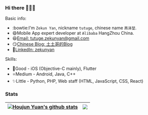### Hi there 👋👋👋

Basic info:
* :bowtie:I'm `Zekun Yan`, nickname `tutuge`, chinese name `燕泽堃`.
* :smile:Mobile App expert developer at `Alibaba` HangZhou China.
* :laughing:[Email: tutuge.zekunyan@gmail.com](mailto:tutuge.zekunyan@gmail.com)
* :smirk:[Chinese Blog: 土土哥的Blog](http://tutuge.me/about)
* :grimacing:[LinkedIn: zekunyan](https://www.linkedin.com/in/zekunyan/)

Skills:
* :star2:Good - iOS (Objective-C mainly), Flutter
* :star:Medium - Android, Java, C++
* :sparkles:Little - Python, PHP, Web staff (HTML, JavaScript, CSS, React)

### Stats
   
| <a href="https://github.com/zekunyan"><img align="center" src="https://github-readme-stats.vercel.app/api?username=zekunyan&show_icons=false&include_all_commits=true&theme=Gradient&hide_border=true" alt="Houjun Yuan's github stats" /></a> | <a href="https://github.com/zekunyan"><img align="center" src="https://github-readme-stats.vercel.app/api/top-langs/?username=zekunyan&layout=compact&theme=Gradient&hide_border=true" /></a> |
| ------------- | ------------- |
